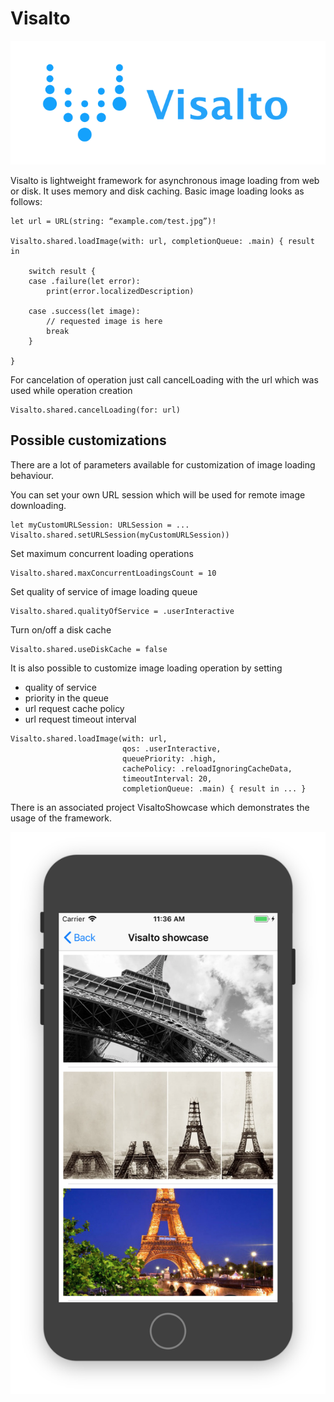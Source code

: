 # Visalto

![alt Visalto](Visalto/logo.png)

Visalto is lightweight framework for asynchronous image loading from web or disk. 
It uses memory and disk caching.
Basic image loading looks as follows:

```
let url = URL(string: “example.com/test.jpg”)!

Visalto.shared.loadImage(with: url, completionQueue: .main) { result in

    switch result {
    case .failure(let error):
        print(error.localizedDescription)

    case .success(let image):
        // requested image is here
        break
    }	

}
```

For cancelation of operation just call cancelLoading with the url which was used while operation creation

```
Visalto.shared.cancelLoading(for: url)
```

## Possible customizations

There are a lot of parameters available for customization of image loading behaviour.

You can set your own URL session which will be used for remote image downloading.
```
let myCustomURLSession: URLSession = ...
Visalto.shared.setURLSession(myCustomURLSession))
```

Set maximum concurrent loading operations 

```
Visalto.shared.maxConcurrentLoadingsCount = 10
```

Set quality of service of image loading queue
```
Visalto.shared.qualityOfService = .userInteractive
```

Turn on/off a disk cache
```
Visalto.shared.useDiskCache = false
```

It is also possible to customize image loading operation by setting 
* quality of service
* priority in the queue
* url request cache policy 
* url request timeout interval

```
Visalto.shared.loadImage(with: url,
                         qos: .userInteractive,
                         queuePriority: .high,
                         cachePolicy: .reloadIgnoringCacheData,
                         timeoutInterval: 20,
                         completionQueue: .main) { result in ... }
```

There is an associated project VisaltoShowcase which demonstrates the usage of the framework.

![alt Visalto](Visalto/showcase.png)
